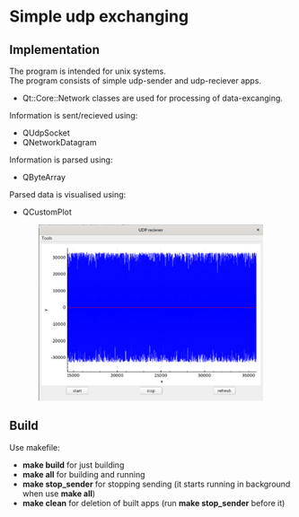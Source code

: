 # Simple udp exchanging

## Implementation
The program is intended for unix systems. \
The program consists of simple udp-sender and udp-reciever apps.
- Qt::Core::Network classes are used for processing of data-excanging.

Information is sent/recieved using:
- QUdpSocket
- QNetworkDatagram 

Information is parsed using:
- QByteArray 

Parsed data is visualised using:
- QCustomPlot

<div align="center">
<img src="img.png" width="400"/>
</div>

## Build
Use makefile:
- **make build** for just building
- **make all** for building and running
- **make stop_sender** for stopping sending (it starts running in background when use **make all**)
- **make clean** for deletion of built apps (run **make stop_sender** before it)


